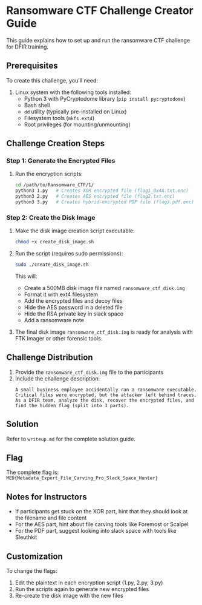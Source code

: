 # Ransomware CTF Challenge Creator Guide

This guide explains how to set up and run the ransomware CTF challenge for DFIR training.

## Prerequisites

To create this challenge, you'll need:

1. Linux system with the following tools installed:
   - Python 3 with PyCryptodome library (`pip install pycryptodome`)
   - Bash shell
   - `dd` utility (typically pre-installed on Linux)
   - Filesystem tools (`mkfs.ext4`)
   - Root privileges (for mounting/unmounting)

## Challenge Creation Steps

### Step 1: Generate the Encrypted Files

1. Run the encryption scripts:
   ```bash
   cd /path/to/Ransomware_CTF/1/
   python3 1.py   # Creates XOR encrypted file (flag1_0x4A.txt.enc)
   python3 2.py   # Creates AES encrypted file (flag2.txt.enc)
   python3 3.py   # Creates hybrid-encrypted PDF file (flag3.pdf.enc) and private_key.pem
   ```

### Step 2: Create the Disk Image

1. Make the disk image creation script executable:
   ```bash
   chmod +x create_disk_image.sh
   ```

2. Run the script (requires sudo permissions):
   ```bash
   sudo ./create_disk_image.sh
   ```

   This will:
   - Create a 500MB disk image file named `ransomware_ctf_disk.img`
   - Format it with ext4 filesystem
   - Add the encrypted files and decoy files
   - Hide the AES password in a deleted file
   - Hide the RSA private key in slack space
   - Add a ransomware note

3. The final disk image `ransomware_ctf_disk.img` is ready for analysis with FTK Imager or other forensic tools.

## Challenge Distribution

1. Provide the `ransomware_ctf_disk.img` file to the participants
2. Include the challenge description:
   ```
   A small business employee accidentally ran a ransomware executable.
   Critical files were encrypted, but the attacker left behind traces.
   As a DFIR team, analyze the disk, recover the encrypted files, and find the hidden flag (split into 3 parts).
   ```

## Solution

Refer to `writeup.md` for the complete solution guide.

## Flag

The complete flag is: `MED{Metadata_Expert_File_Carving_Pro_Slack_Space_Hunter}`

## Notes for Instructors

- If participants get stuck on the XOR part, hint that they should look at the filename and file content
- For the AES part, hint about file carving tools like Foremost or Scalpel
- For the PDF part, suggest looking into slack space with tools like Sleuthkit

## Customization

To change the flags:
1. Edit the plaintext in each encryption script (1.py, 2.py, 3.py)
2. Run the scripts again to generate new encrypted files
3. Re-create the disk image with the new files
